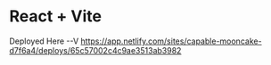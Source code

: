 # React + Vite
Deployed Here --V
https://app.netlify.com/sites/capable-mooncake-d7f6a4/deploys/65c57002c4c9ae3513ab3982
